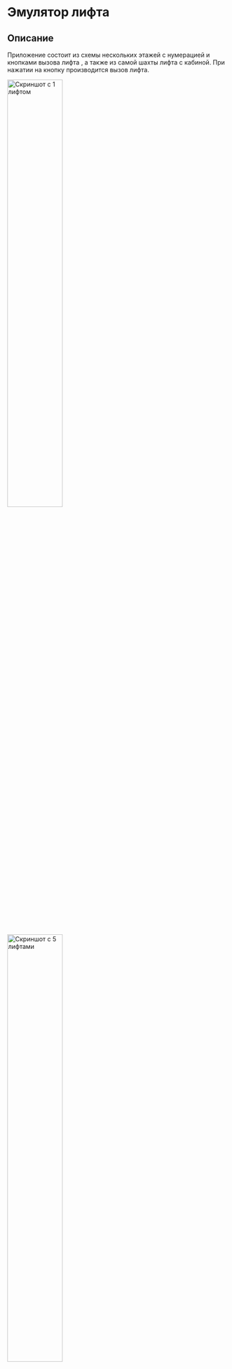 # Эмулятор лифта
## Описание
Приложение  состоит из схемы нескольких этажей с нумерацией и кнопками вызова лифта , а также из самой шахты лифта с кабиной. При нажатии на кнопку производится вызов лифта. 


<img src="https://i2.paste.pics/IWUEE.png?trs=1d482173d254c3f117acdd853a5ac1b068b0d9954f17ba0f0abe5ccbb3356b5e" width="50%" alt="Скриншот с 1 лифтом">

<img src="https://i2.paste.pics/IWUEW.png?trs=1d482173d254c3f117acdd853a5ac1b068b0d9954f17ba0f0abe5ccbb3356b5e" width="50%" alt="Скриншот с 5 лифтами">

Добавлено сохранение состояния приложения при перезагрузке страницы (работает при конфигурации с 1 (одним) лифтом).
### Конфигурация по умолчанию
Количество этажей по умолчанию: **5**  
Количество шахт лифта по умолчанию: **1**  

Установление значение производится в файле `src/emulator.config.js`

```
module.exports = {
  floorsCount: 5, // количество этажей
  elevatorsCount: 1, // количество лифтов
};
```

## Установка
```
npm install
```

## Запуск
```
npm run start
```
